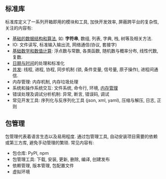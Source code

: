 ## 标准库

标准库定义了一系列开箱即用的模块和工具, 加快开发效率, 屏蔽跨平台的复杂性, 关注的内容有:

- [基础的数据结构和算法](C++/类型系统/STL/ReadMe.md), 如: **字符串**, 数组, 列表, 字典, 栈, 树等及相关方法.
- IO: 文件读写, 标准输入输出流, 网络通信(协议, 套接字)
- [基础数学和数值计算](C/标准库/math.md): 浮点数与常数, 各类函数, 随机数与概率分布, 线性代数, 复数.
- [日期与时间](Python/标准库/datetime%20&%20time.md)的处理和标准化
- [并发](../System/Process/进程同步与互斥.md): 线程, 进程, 协程, 同步机制 (锁, 条件变量, 信号量, 原子操作), 进程间通信.
- 内存管理: 内存机制, 内存垃圾处理
- 系统和操作系统交互: 文件系统, 命令行, 环境, [内存管理](C/标准库/stdlib.md)
- 错误处理及调试分析机制: 异常, 断言, 错误码, 调试
- 常见开发工具: 序列化与反序列化工具 (json, xml, yaml), 压缩与解压, 日志, 正则

## 包管理

包管理代表着语言生态以及易用程度. 通过包管理工具, 自动安装项目需要的依赖或第三方库, 避免手动管理的繁琐. 常见内容有:

- 包仓库: PyPI, npm
- 包管理工具: 下载, 安装, 更新, 删除, 编译, 创建发布
- 依赖管理, 版本管理, 包配置文件
- 虚拟环境

